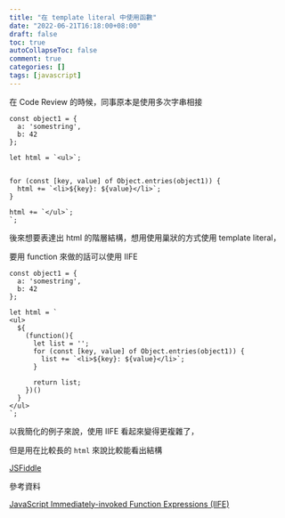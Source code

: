 ```yaml
---
title: "在 template literal 中使用函數"
date: "2022-06-21T16:18:00+08:00"
draft: false
toc: true
autoCollapseToc: false
comment: true
categories: []
tags: [javascript]
---
```


在 Code Review 的時候，同事原本是使用多次字串相接

```
const object1 = {
  a: 'somestring',
  b: 42
};

let html = `<ul>`;


for (const [key, value] of Object.entries(object1)) {
  html += `<li>${key}: ${value}</li>`;
}

html += `</ul>`;
`;
```

後來想要表達出 html 的階層結構，想用使用巢狀的方式使用 template literal，

要用 function 來做的話可以使用 IIFE

```
const object1 = {
  a: 'somestring',
  b: 42
};

let html = `
<ul>
  ${
    (function(){
      let list = '';
      for (const [key, value] of Object.entries(object1)) {
        list += `<li>${key}: ${value}</li>`;
      }

      return list;
    })()
  }
</ul>
`;
```

以我簡化的例子來說，使用 IIFE 看起來變得更複雜了，

但是用在比較長的 `html` 來說比較能看出結構

[JSFiddle](https://jsfiddle.net/4h2n9L8t/)

參考資料

[JavaScript Immediately-invoked Function Expressions (IIFE)](https://flaviocopes.com/javascript-iife/)